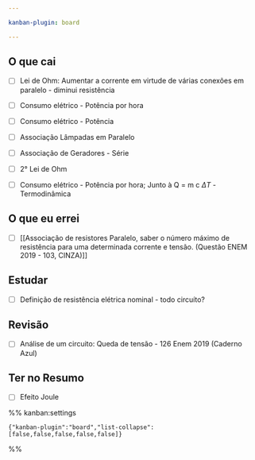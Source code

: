 ```yaml
---

kanban-plugin: board

---
```


## O que cai

- [ ] Lei de Ohm: Aumentar a corrente em virtude de várias conexões em paralelo - diminui resistência
- [ ] Consumo elétrico - Potência por hora
- [ ] Consumo elétrico - Potência
- [ ] Associação Lâmpadas em Paralelo
- [ ] Associação de Geradores - Série
- [ ] 2° Lei de Ohm
- [ ] Consumo elétrico - Potência por hora; Junto à Q = m c $\Delta T$ - Termodinâmica


## O que eu errei

- [ ] [[Associação de resistores Paralelo, saber o número máximo de resistência para uma determinada corrente e tensão. (Questão ENEM 2019 - 103, CINZA)]]


## Estudar

- [ ] Definição de resistência elétrica nominal - todo circuíto?


## Revisão

- [ ] Análise de um circuito: Queda de tensão - 126 Enem 2019 (Caderno Azul)


## Ter no Resumo

- [ ] Efeito Joule




%% kanban:settings
```
{"kanban-plugin":"board","list-collapse":[false,false,false,false,false]}
```
%%